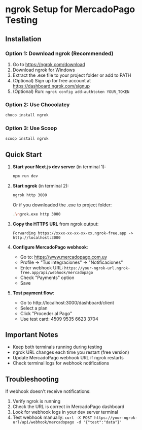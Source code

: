 # ngrok Setup for MercadoPago Testing

## Installation

### Option 1: Download ngrok (Recommended)
1. Go to https://ngrok.com/download
2. Download ngrok for Windows
3. Extract the .exe file to your project folder or add to PATH
4. (Optional) Sign up for free account at https://dashboard.ngrok.com/signup
5. (Optional) Run: `ngrok config add-authtoken YOUR_TOKEN`

### Option 2: Use Chocolatey
```bash
choco install ngrok
```

### Option 3: Use Scoop
```bash
scoop install ngrok
```

## Quick Start

1. **Start your Next.js dev server** (in terminal 1):
   ```bash
   npm run dev
   ```

2. **Start ngrok** (in terminal 2):
   ```bash
   ngrok http 3000
   ```

   Or if you downloaded the .exe to project folder:
   ```bash
   .\ngrok.exe http 3000
   ```

3. **Copy the HTTPS URL** from ngrok output:
   ```
   Forwarding https://xxxx-xx-xx-xx-xx.ngrok-free.app -> http://localhost:3000
   ```

4. **Configure MercadoPago webhook**:
   - Go to: https://www.mercadopago.com.uy
   - Profile → "Tus integraciones" → "Notificaciones"
   - Enter webhook URL: `https://your-ngrok-url.ngrok-free.app/api/webhook/mercadopago`
   - Check "Payments" option
   - Save

5. **Test payment flow**:
   - Go to http://localhost:3000/dashboard/client
   - Select a plan
   - Click "Proceder al Pago"
   - Use test card: 4509 9535 6623 3704

## Important Notes

- Keep both terminals running during testing
- ngrok URL changes each time you restart (free version)
- Update MercadoPago webhook URL if ngrok restarts
- Check terminal logs for webhook notifications

## Troubleshooting

If webhook doesn't receive notifications:
1. Verify ngrok is running
2. Check the URL is correct in MercadoPago dashboard
3. Look for webhook logs in your dev server terminal
4. Test webhook manually: `curl -X POST https://your-ngrok-url/api/webhook/mercadopago -d '{"test":"data"}'`
